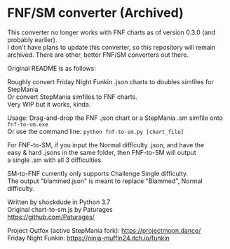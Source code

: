 # FNF/SM converter (Archived)
This converter no longer works with FNF charts as of version 0.3.0 (and probably earlier). \
I don't have plans to update this converter, so this repository will remain archived. There are other, better FNF/SM converters out there.

Original README is as follows:

Roughly convert Friday Night Funkin .json charts to doubles simfiles for StepMania \
Or convert StepMania simfiles to FNF charts. \
Very WIP but it works, kinda.

Usage: Drag-and-drop the FNF .json chart or a StepMania .sm simfile onto `fnf-to-sm.exe` \
Or use the command line: `python fnf-to-sm.py [chart_file]`

For FNF-to-SM, if you input the Normal difficulty .json, and have the \
easy & hard .jsons in the same folder, then FNF-to-SM will output \
a single .sm with all 3 difficulties.

SM-to-FNF currently only supports Challenge Single difficulty. \
The output "blammed.json" is meant to replace "Blammed", Normal difficulty.

Written by shockdude in Python 3.7 \
Original chart-to-sm.js by Paturages \
https://github.com/Paturages/

Project Outfox (active StepMania fork): https://projectmoon.dance/ \
Friday Night Funkin: https://ninja-muffin24.itch.io/funkin
